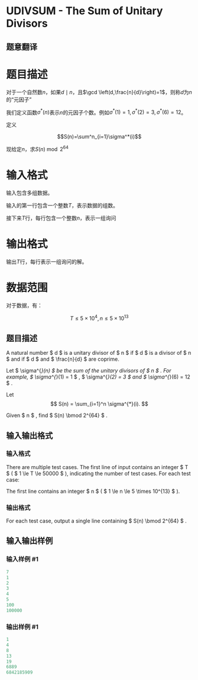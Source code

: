 # UDIVSUM - The Sum of Unitary Divisors

## 题意翻译

# 题目描述

对于一个自然数$n$，如果$d\mid n$，且$\gcd \left(d,\frac{n}{d}\right)=1$，则称$d$为$n$的“元因子”

我们定义函数$\sigma^*(n)$表示$n$的元因子个数。例如$\sigma^*(1)=1, \sigma^*(2)=3, \sigma^*(6)=12$。

定义

$$S(n)=\sum^n_{i=1}\sigma^*(i)$$

现给定$n$，求$S(n) \bmod 2^{64}$

# 输入格式

输入包含多组数据。

输入的第一行包含一个整数$T$，表示数据的组数。

接下来$T$行，每行包含一个整数$n$，表示一组询问

# 输出格式

输出$T$行，每行表示一组询问的解。

# 数据范围

对于数据，有：

$$T\leqslant 5\times 10^4, n\leqslant 5\times10^{13}$$

## 题目描述

A natural number $ d $ is a unitary divisor of $ n $ if $ d $ is a divisor of $ n $ and if $ d $ and $ \frac{n}{d} $ are coprime.

Let $ \sigma^{*}(n) $ be the sum of the unitary divisors of $ n $ . For example, $ \sigma^{*}(1) = 1 $ , $ \sigma^{*}(2) = 3 $ and $ \sigma^{*}(6) = 12 $ .

Let $$ S(n) = \sum_{i=1}^n \sigma^{*}(i). $$

Given $ n $ , find $ S(n) \bmod 2^{64} $ .

## 输入输出格式

### 输入格式

There are multiple test cases. The first line of input contains an integer $ T $ ( $ 1 \le T \le 50000 $ ), indicating the number of test cases. For each test case:

The first line contains an integer $ n $ ( $ 1 \le n \le 5 \times 10^{13} $ ).

### 输出格式

For each test case, output a single line containing $ S(n) \bmod 2^{64} $ .

## 输入输出样例

### 输入样例 #1

```cpp
7
1
2
3
4
5
100
100000
```


### 输出样例 #1

```cpp
1
4
8
13
19
6889
6842185909
```


